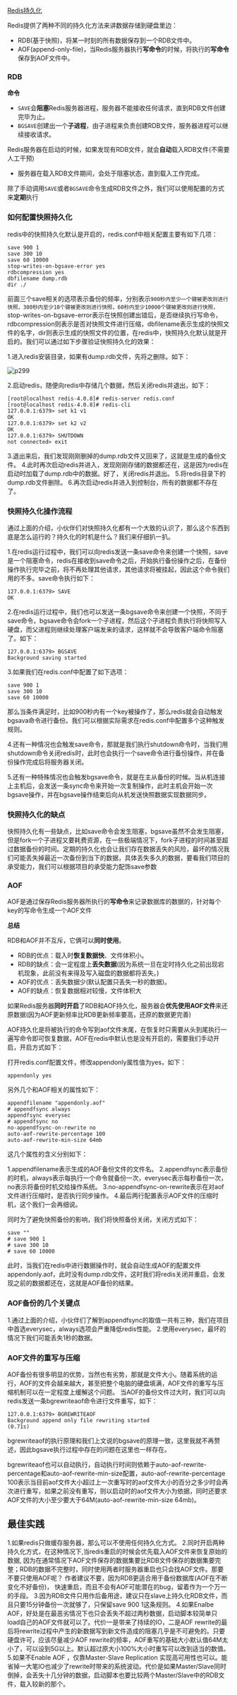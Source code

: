 [Redis持久化](https://www.cnblogs.com/yjh1995/p/13506938.html)

Redis提供了两种不同的持久化方法来讲数据存储到硬盘里边：

- RDB(基于快照)，将某一时刻的所有数据保存到一个RDB文件中。
- AOF(append-only-file)，当Redis服务器执行**写命令**的时候，将执行的**写命令**保存到AOF文件中。

### RDB

**命令**

- `SAVE`会**阻塞**Redis服务器进程，服务器不能接收任何请求，直到RDB文件创建完毕为止。
- `BGSAVE`创建出一个**子进程**，由子进程来负责创建RDB文件，服务器进程可以继续接收请求。

Redis服务器在启动的时候，如果发现有RDB文件，就会**自动**载入RDB文件(不需要人工干预)

- 服务器在载入RDB文件期间，会处于阻塞状态，直到载入工作完成。

除了手动调用`SAVE`或者`BGSAVE`命令生成RDB文件之外，我们可以使用配置的方式来**定期**执行

### 如何配置快照持久化

redis中的快照持久化默认是开启的，redis.conf中相关配置主要有如下几项：

```
save 900 1
save 300 10
save 60 10000
stop-writes-on-bgsave-error yes
rdbcompression yes
dbfilename dump.rdb
dir ./
```

前面三个save相关的选项表示备份的频率，分别表示`900秒内至少一个键被更改则进行快照，300秒内至少10个键被更改则进行快照，60秒内至少10000个键被更改则进行快照，`stop-writes-on-bgsave-error表示在快照创建出错后，是否继续执行写命令，rdbcompression则表示是否对快照文件进行压缩，dbfilename表示生成的快照文件的名字，dir则表示生成的快照文件的位置，在redis中，快照持久化默认就是开启的。我们可以通过如下步骤验证快照持久化的效果：

1.进入redis安装目录，如果有dump.rdb文件，先将之删除。如下：

![p299]()

2.启动redis，随便向redis中存储几个数据，然后关闭redis并退出，如下：

```
[root@localhost redis-4.0.8]# redis-server redis.conf
[root@localhost redis-4.0.8]# redis-cli
127.0.0.1:6379> set k1 v1
OK
127.0.0.1:6379> set k2 v2
OK
127.0.0.1:6379> SHUTDOWN
not connected> exit
```

3.退出来后，我们发现刚刚删掉的dump.rdb文件又回来了，这就是生成的备份文件。
4.此时再次启动redis并进入，发现刚刚存储的数据都还在，这是因为redis在启动时加载了dump.rdb中的数据。好了，关闭redis并退出。
5.将redis目录下的dump.rdb文件删除。
6.再次启动redis并进入到控制台，所有的数据都不存在了。

### 快照持久化操作流程

通过上面的介绍，小伙伴们对快照持久化都有一个大致的认识了，那么这个东西到底是怎么运行的？持久化的时机是什么？我们来仔细扒一扒。

1.在redis运行过程中，我们可以向redis发送一条save命令来创建一个快照，save是一个阻塞命令，redis在接收到save命令之后，开始执行备份操作之后，在备份操作执行完毕之前，将不再处理其他请求，其他请求将被挂起，因此这个命令我们用的不多。save命令执行如下：

```
127.0.0.1:6379> SAVE
OK
```

2.在redis运行过程中，我们也可以发送一条bgsave命令来创建一个快照，不同于save命令，bgsave命令会fork一个子进程，然后这个子进程负责执行将快照写入硬盘，而父进程则继续处理客户端发来的请求，这样就不会导致客户端命令阻塞了。如下：

```
127.0.0.1:6379> BGSAVE
Background saving started
```

3.如果我们在redis.conf中配置了如下选项：

```
save 900 1
save 300 10
save 60 10000
```

那么当条件满足时，比如900秒内有一个key被操作了，那么redis就会自动触发bgsava命令进行备份。我们可以根据实际需求在redis.conf中配置多个这种触发规则。

4.还有一种情况也会触发save命令，那就是我们执行shutdown命令时，当我们用shutdown命令关闭redis时，此时也会执行一个save命令进行备份操作，并在备份操作完成后将服务器关闭。

5.还有一种特殊情况也会触发bgsave命令，就是在主从备份的时候。当从机连接上主机后，会发送一条sync命令来开始一次复制操作，此时主机会开始一次bgsave操作，并在bgsave操作结束后向从机发送快照数据实现数据同步。

### 快照持久化的缺点

快照持久化有一些缺点，比如save命令会发生阻塞，bgsave虽然不会发生阻塞，但是fork一个子进程又要耗费资源，在一些极端情况下，fork子进程的时间甚至超过数据备份的时间。定期的持久化也会让我们存在数据丢失的风险，最坏的情况我们可能丢失掉最近一次备份到当下的数据，具体丢失多久的数据，要看我们项目的承受能力，我们可以根据项目的承受能力配饰save参数

### AOF

AOF是通过保存Redis服务器所执行的**写命令**来记录数据库的数据的，针对每个key的写命令生成一个AOF文件

**总结**

RDB和AOF并不互斥，它俩可以**同时使用**。

- RDB的优点：载入时**恢复数据快**、文件体积小。
- RDB的缺点：会一定程度上**丢失数据**(因为系统一旦在定时持久化之前出现宕机现象，此前没有来得及写入磁盘的数据都将丢失。)
- AOF的优点：丢失数据少(默认配置只丢失一秒的数据)。
- AOF的缺点：恢复数据相对较慢，文件体积大

如果Redis服务器**同时开启**了RDB和AOF持久化，服务器会**优先使用AOF文件**来还原数据(因为AOF更新频率比RDB更新频率要高，还原的数据更完善)

AOF持久化是将被执行的命令写到aof文件末尾，在恢复时只需要从头到尾执行一遍写命令即可恢复数据，AOF在redis中默认也是没有开启的，需要我们手动开启，开启方式如下：

打开redis.conf配置文件，修改appendonly属性值为yes，如下：

```
appendonly yes
```

另外几个和AOF相关的属性如下：

```
appendfilename "appendonly.aof"
# appendfsync always
appendfsync everysec
# appendfsync no
no-appendfsync-on-rewrite no
auto-aof-rewrite-percentage 100
auto-aof-rewrite-min-size 64mb
```

这几个属性的含义分别如下：

1.appendfilename表示生成的AOF备份文件的文件名。
2.appendfsync表示备份的时机，always表示每执行一个命令就备份一次，everysec表示每秒备份一次，no表示将备份时机交给操作系统。
3.no-appendfsync-on-rewrite表示在对aof文件进行压缩时，是否执行同步操作。
4.最后两行配置表示AOF文件的压缩时机，这个我们一会再细说。

同时为了避免快照备份的影响，我们将快照备份关闭，关闭方式如下：

```
save ""
# save 900 1
# save 300 10
# save 60 10000
```

此时，当我们在redis中进行数据操作时，就会自动生成AOF的配置文件appendonly.aof，此时没有dump.rdb文件，这时我们将redis关闭并重启，会发现之前的数据都还在，这就是AOF备份的结果。

### AOF备份的几个关键点

1.通过上面的介绍，小伙伴们了解到appendfsync的取值一共有三种，我们在项目中首选everysec，always选项会严重降低redis性能。
2.使用everysec，最坏的情况下我们可能丢失1秒的数据。

### AOF文件的重写与压缩

AOF备份有很多明显的优势，当然也有劣势，那就是文件大小。随着系统的运行，AOF的文件会越来越大，甚至把整个电脑的硬盘填满，AOF文件的重写与压缩机制可以在一定程度上缓解这个问题。
当AOF的备份文件过大时，我们可以向redis发送一条bgrewriteaof命令进行文件重写，如下：

```
127.0.0.1:6379> BGREWRITEAOF
Background append only file rewriting started
(0.71s)
```

bgrewriteaof的执行原理和我们上文说的bgsave的原理一致，这里我就不再赘述，因此bgsave执行过程中存在的问题在这里也一样存在。

bgrewriteaof也可以自动执行，自动执行时间则依赖于auto-aof-rewrite-percentage和auto-aof-rewrite-min-size配置，auto-aof-rewrite-percentage  100表示当目前aof文件大小超过上一次重写时的aof文件大小的百分之多少时会再次进行重写，如果之前没有重写，则以启动时的aof文件大小为依据，同时还要求AOF文件的大小至少要大于64M(auto-aof-rewrite-min-size 64mb)。

## 最佳实践

1.如果redis只做缓存服务器，那么可以不使用任何持久化方式。
2.同时开启两种持久化方式，在这种情况下,当redis重启的时候会优先载入AOF文件来恢复原始的数据,  因为在通常情况下AOF文件保存的数据集要比RDB文件保存的数据集要完整；RDB的数据不完整时，同时使用两者时服务器重启也只会找AOF文件。那要不要只使用AOF呢？ 作者建议不要，因为RDB更适合用于备份数据库(AOF在不断变化不好备份)，  快速重启，而且不会有AOF可能潜在的bug，留着作为一个万一的手段。
3.因为RDB文件只用作后备用途，建议只在slave上持久化RDB文件，而且只要15分钟备份一次就够了，只保留save 900 1这条规则。
4.如果Enalbe AOF，好处是在最恶劣情况下也只会丢失不超过两秒数据，启动脚本较简单只load自己的AOF文件就可以了。代价一是带来了持续的IO，二是AOF  rewrite的最后将rewrite过程中产生的新数据写到新文件造成的阻塞几乎是不可避免的。只要硬盘许可，应该尽量减少AOF  rewrite的频率，AOF重写的基础大小默认值64M太小了，可以设到5G以上。默认超过原大小100%大小时重写可以改到适当的数值。
5.如果不Enable AOF ，仅靠Master-Slave Replication  实现高可用性也可以。能省掉一大笔IO也减少了rewrite时带来的系统波动。代价是如果Master/Slave同时倒掉，会丢失十几分钟的数据，启动脚本也要比较两个Master/Slave中的RDB文件，载入较新的那个。